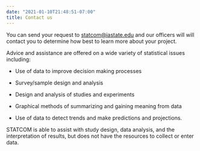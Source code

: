 ```yaml
---
date: "2021-01-10T21:48:51-07:00"
title: Contact us
---
```


You can send your request to statcom@iastate.edu and our officers will 
will contact you to determine how best to learn more about your project. 

Advice and assistance are offered on a wide variety of statistical issues including: 

- Use of data to improve decision making processes

- Survey/sample design and analysis

- Design and analysis of studies and experiments

- Graphical methods of summarizing and gaining meaning from data

- Use of data to detect trends and make predictions and projections.

STATCOM is able to assist with study design, data analysis, and the interpretation of results, but does not have the resources to collect or enter data.